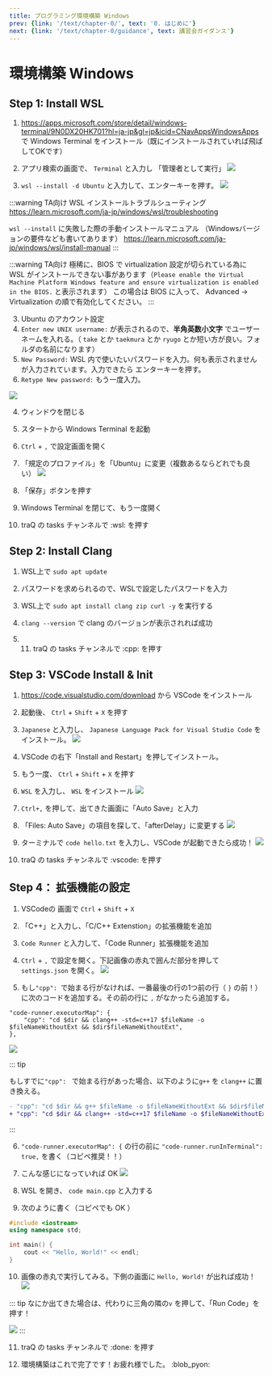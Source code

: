 ```yaml
---
title: プログラミング環境構築 Windows
prev: {link: '/text/chapter-0/', text: '0. はじめに'}
next: {link: '/text/chapter-0/guidance', text: 講習会ガイダンス'}
---
```


# 環境構築 Windows

## Step 1: Install WSL

1. https://apps.microsoft.com/store/detail/windows-terminal/9N0DX20HK701?hl=ja-jp&gl=jp&icid=CNavAppsWindowsApps で Windows Terminal をインストール（既にインストールされていれば飛ばしてOKです）

1. アプリ検索の画面で、 `Terminal` と入力し 「管理者として実行」
![](https://md.trap.jp/uploads/upload_367dc95b2cd3e74c808320a907977237.png)


2. `wsl --install -d Ubuntu` と入力して、エンターキーを押す。
![](https://md.trap.jp/uploads/upload_7266a7465d2df1dbc341237b2e4983b3.png)


:::warning TA向け
WSL インストールトラブルシューティング 
https://learn.microsoft.com/ja-jp/windows/wsl/troubleshooting

`wsl --install` に失敗した際の手動インストールマニュアル
（Windowsバージョンの要件なども書いてあります）
https://learn.microsoft.com/ja-jp/windows/wsl/install-manual
:::

:::warning TA向け
極稀に、BIOS で virtualization 設定が切られている為に WSL がインストールできない事があります（`Please enable the Virtual Machine Platform Windows feature and ensure virtualization is enabled in the BIOS.` と表示されます）
この場合は BIOS に入って、 Advanced -> Virtualization の順で有効化してください。
:::

3. Ubuntu のアカウント設定
1. `Enter new UNIX username:` が表示されるので、**半角英数小文字** でユーザーネームを入れる。（ `take` とか `taekmura` とか `ryugo` とか短い方が良い。フォルダの名前になります）
2. `New Password:` WSL 内で使いたいパスワードを入力。何も表示されませんが入力されています。入力できたら エンターキーを押す。
3. `Retype New password:` もう一度入力。

![](https://md.trap.jp/uploads/upload_0fb105e906b7670d57ba0d0810418a95.png)

4. ウィンドウを閉じる

6. スタートから Windows Terminal を起動

7. `Ctrl` + `,` で設定画面を開く

8. 「規定のプロファイル」を「Ubuntu」に変更（複数あるならどれでも良い）
![](https://md.trap.jp/uploads/upload_0ce2e7b6aa4468178d034ffc65934316.png)

9. 「保存」ボタンを押す

10. Windows Terminal を閉じて、もう一度開く

11. traQ の tasks チャンネルで :wsl: を押す

## Step 2: Install Clang

1. WSL上で `sudo apt update`

3. パスワードを求められるので、WSLで設定したパスワードを入力
4. WSL上で `sudo apt install clang zip curl -y` を実行する
5. `clang --version` で clang のバージョンが表示されれば成功
6. 11. traQ の tasks チャンネルで :cpp: を押す

## Step 3: VSCode Install & Init

1. https://code.visualstudio.com/download から VSCode をインストール

2. 起動後、 `Ctrl` + `Shift` + `X` を押す

3. `Japanese` と入力し、 `Japanese Language Pack for Visual Studio Code` をインストール。
![](https://md.trap.jp/uploads/upload_b54bb733b3bf68010e033d30f2bf57c2.png)

4. VSCode の右下「Install and Restart」を押してインストール。

5. もう一度、 `Ctrl` + `Shift` + `X` を押す

6. `WSL` を入力し、 `WSL` をインストール
![](https://md.trap.jp/uploads/upload_80d3b7bc083b103d30d372ba8dabbe5b.png)

7. `Ctrl+,` を押して、出てきた画面に「Auto Save」と入力

8. 「Files: Auto Save」の項目を探して、「afterDelay」に変更する
![](https://md.trap.jp/uploads/upload_8a51ad57ec7b6d396cb610c9bbb17040.png)

9. ターミナルで `code hello.txt` を入力し、VSCode が起動できたら成功！
![](https://md.trap.jp/uploads/upload_b00fe65803252e719a394f50527731d9.png)

8. traQ の tasks チャンネルで :vscode: を押す

## Step 4： 拡張機能の設定

1. VSCodeの 画面で `Ctrl` + `Shift` + `X`

2. 「C++」と入力し、「C/C++ Extenstion」の拡張機能を追加

3. `Code Runner` と入力して、「Code Runner」拡張機能を追加

4. `Ctrl` + `,` で設定を開く。下記画像の赤丸で囲んだ部分を押して `settings.json` を開く。
![](https://md.trap.jp/uploads/upload_bbdd65cb92c5c57bb38f797676aaea8f.png)

5. もし`"cpp": `で始まる行がなければ、一番最後の行の1つ前の行（ `}` の前！）に次のコードを追加する。その前の行に `,` がなかったら追加する。

```
"code-runner.executorMap": {
    "cpp": "cd $dir && clang++ -std=c++17 $fileName -o $fileNameWithoutExt && $dir$fileNameWithoutExt",
},
```

![](https://md.trap.jp/uploads/upload_6123c7ce669910790a06b98cc664b827.png)

::: tip

もしすでに`"cpp": ` で始まる行があった場合、以下のように`g++` を `clang++` に置き換える。

```diff
- "cpp": "cd $dir && g++ $fileName -o $fileNameWithoutExt && $dir$fileNameWithoutExt",
+ "cpp": "cd $dir && clang++ -std=c++17 $fileName -o $fileNameWithoutExt && $dir$fileNameWithoutExt",
```

:::

6. `"code-runner.executorMap": {` の行の前に `"code-runner.runInTerminal": true,` を書く（コピペ推奨！！）

7. こんな感じになっていれば OK
![](https://md.trap.jp/uploads/upload_1444ef8d082128cc2723db31555f3960.png)

8. WSL を開き、 `code main.cpp` と入力する

9. 次のように書く（コピペでも OK ）

```cpp
#include <iostream>
using namespace std;

int main() {
    cout << "Hello, World!" << endl;
}
```

10. 画像の赤丸で実行してみる。下側の画面に `Hello, World!` が出れば成功！
![](https://md.trap.jp/uploads/upload_750a50362d2ae00ffcf2f4b041446ed9.png)

::: tip
なにか出てきた場合は、代わりに三角の隣の`v` を押して、「Run Code」を押す！

![](https://md.trap.jp/uploads/upload_2b042cfaa37207457e419a5380ccd466.png)
:::

11. traQ の tasks チャンネルで :done: を押す

12. 環境構築はこれで完了です！お疲れ様でした。 :blob_pyon: 
